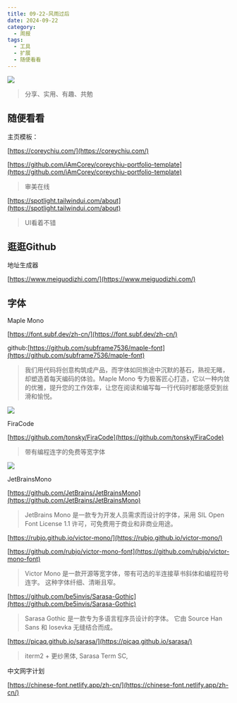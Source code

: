 ```yaml
---
title: 09-22-风雨过后
date: 2024-09-22
category:
  - 周报
tags:
  - 工具
  - 扩展
  - 随便看看
---
```

![](https://img.nnxx.me/file/06fec41a7d2808196218b-a1ec39b9d1ee4f4098.png)

> 分享、实用、有趣、共勉



## 随便看看

主页模板：

[https://coreychiu.com/](https://coreychiu.com/)

[https://github.com/iAmCorey/coreychiu-portfolio-template](https://github.com/iAmCorey/coreychiu-portfolio-template)
>审美在线


[https://spotlight.tailwindui.com/about](https://spotlight.tailwindui.com/about)
> UI看着不错





## 逛逛Github

地址生成器

[https://www.meiguodizhi.com/](https://www.meiguodizhi.com/)




## 字体

Maple Mono

[https://font.subf.dev/zh-cn/](https://font.subf.dev/zh-cn/)

github:[https://github.com/subframe7536/maple-font](https://github.com/subframe7536/maple-font)
>我们用代码将创意构筑成产品，而字体如同旅途中沉默的基石，熟视无睹，却塑造着每天编码的体验。Maple Mono 专为极客匠心打造，它以一种内敛的优雅，提升您的工作效率，让您在阅读和编写每一行代码时都能感受到丝滑和愉悦。

![](https://github.com/subframe7536/maple-font/raw/variable/resources/showcase.png)





FiraCode

[https://github.com/tonsky/FiraCode](https://github.com/tonsky/FiraCode)
>带有编程连字的免费等宽字体

![](https://github.com/tonsky/FiraCode/raw/master/extras/logo.svg)


JetBrainsMono

[https://github.com/JetBrains/JetBrainsMono](https://github.com/JetBrains/JetBrainsMono)
>JetBrains Mono 是一款专为开发人员需求而设计的字体，采用 SIL Open Font License 1.1 许可，可免费用于商业和非商业用途。


[https://rubjo.github.io/victor-mono/](https://rubjo.github.io/victor-mono/)

[https://github.com/rubjo/victor-mono-font](https://github.com/rubjo/victor-mono-font)
>Victor Mono 是一款开源等宽字体，带有可选的半连接草书斜体和编程符号连字。 这种字体纤细、清晰且窄。

[https://github.com/be5invis/Sarasa-Gothic](https://github.com/be5invis/Sarasa-Gothic)
>Sarasa Gothic 是一款专为多语言程序员设计的字体。 它由 Source Han Sans 和 Iosevka 无缝结合而成。



[https://picaq.github.io/sarasa/](https://picaq.github.io/sarasa/)
>iterm2 + 更纱黑体, Sarasa Term SC,

中文网字计划

[https://chinese-font.netlify.app/zh-cn/](https://chinese-font.netlify.app/zh-cn/)